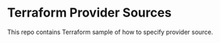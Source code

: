 # Terraform Provider Sources

This repo contains Terraform sample of how to specify provider source.



